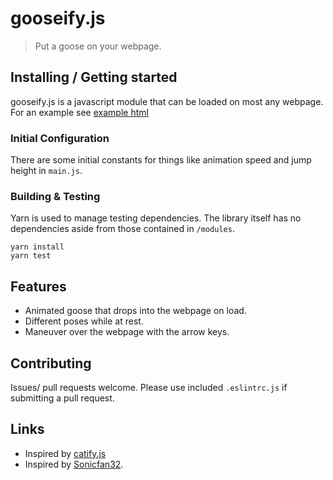 # gooseify.js

> Put a goose on your webpage.

## Installing / Getting started

gooseify.js is a javascript module that can be loaded on most any webpage. For an example see
[example html](https://github.com/user/repo/blob/branch/other_file.md)

### Initial Configuration

There are some initial constants for things like animation speed and jump height in
`main.js`.

### Building & Testing

Yarn is used to manage testing dependencies. The library itself has no dependencies aside from those
contained in `/modules`.

```shell
yarn install
yarn test
```

## Features

- Animated goose that drops into the webpage on load.
- Different poses while at rest.
- Maneuver over the webpage with the arrow keys.

## Contributing

Issues/ pull requests welcome. Please use included `.eslintrc.js` if submitting a pull request.

## Links

- Inspired by [catify.js](https://github.com/yobert/catify)
- Inspired by [Sonicfan32](https://www.spriters-resource.com/custom_edited/untitledgoosegamecustoms/sheet/121990/).
